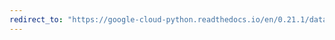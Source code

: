 ```yaml
---
redirect_to: "https://google-cloud-python.readthedocs.io/en/0.21.1/datastore-transactions.html"
---
```

